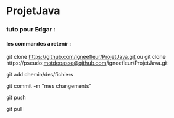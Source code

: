 # ProjetJava


### tuto pour Edgar :
#### les commandes a retenir :
git clone https://github.com/igneefleur/ProjetJava.git
ou
git clone https://pseudo:motdepasse@github.com/igneefleur/ProjetJava.git

git add chemin/des/fichiers

git commit -m "mes changements"

git push

git pull
